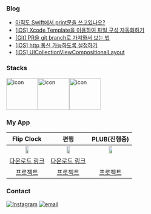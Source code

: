 ### Blog
<!-- BLOG-POST-LIST:START -->
- [아직도 Swift에서 print문을 쓰고있나요?](https://velog.io/@whitehyun/%EC%95%84%EC%A7%81%EB%8F%84-Swift%EC%97%90%EC%84%9C-print%EB%AC%B8%EC%9D%84-%EC%93%B0%EA%B3%A0%EC%9E%88%EB%82%98%EC%9A%94)
- [[iOS] Xcode Template을 이용하여 파일 구성 자동화하기](https://velog.io/@whitehyun/iOS-Xcode-Template%EC%9D%84-%EC%9D%B4%EC%9A%A9%ED%95%98%EC%97%AC-%ED%8C%8C%EC%9D%BC%EC%9D%84-%EC%89%BD%EA%B2%8C-%EA%B5%AC%EC%84%B1%ED%95%98%EA%B8%B0)
- [[Git] PR을 git branch로 가져와서 보는 법](https://velog.io/@whitehyun/Git-PR%EC%9D%84-git-branch%EB%A1%9C-%EA%B0%80%EC%A0%B8%EC%99%80%EC%84%9C-%EB%B3%B4%EB%8A%94-%EB%B2%95)
- [[iOS] http 통신 가능하도록 설정하기](https://velog.io/@whitehyun/iOS-http-%ED%86%B5%EC%8B%A0-%EA%B0%80%EB%8A%A5%ED%95%98%EB%8F%84%EB%A1%9D-%EC%84%A4%EC%A0%95%ED%95%98%EA%B8%B0)
- [[iOS] UICollectionViewCompositionalLayout](https://velog.io/@whitehyun/iOS-UICollectionViewCompositionalLayout)
<!-- BLOG-POST-LIST:END -->

### Stacks

<div style="display: flex; align-items: flex-start;"><img src="https://techstack-generator.vercel.app/swift-icon.svg" alt="icon" width="83" height="83" /><img src="https://techstack-generator.vercel.app/python-icon.svg" alt="icon" width="83" height="83" /><img src="https://techstack-generator.vercel.app/github-icon.svg" alt="icon" width="83" height="83" /></div>


### My App

|Flip Clock|편행| PLUB(진행중)
|:-:|:-:|:-:|
|<img src="https://user-images.githubusercontent.com/57972338/198289621-6dab00d1-7f0e-4851-b2b1-1800909b1b24.png" width="30%"/>| <img src="https://user-images.githubusercontent.com/57972338/210321655-881688c4-c1ca-437d-b795-c1840154294b.png" width="30%"/>|<img src="https://user-images.githubusercontent.com/57972338/210328485-11e984a0-f7b0-463f-b855-cf46f4ed86c6.png" width="30%"/>|
|[다운로드 링크](https://apps.apple.com/app/flip-clock-탁상시계/id1633579148?platform=ipad)|[다운로드 링크](https://apps.apple.com/kr/app/%ED%8E%B8%ED%96%89/id1665633509?l=en)||
|[프로젝트](https://github.com/WhiteHyun/FlipClock)|[프로젝트](https://github.com/iOS-PPAK/PyeonHaeng)|[프로젝트](https://github.com/PLUB2022/PLUB-iOS)|

### Contact

[![Instagram](https://img.shields.io/badge/Instagram-E4405F?style=flat-square&logo=Instagram&logoColor=white)](https://instagram.com/whi7ehyun)
[![email](https://img.shields.io/badge/Gmail-EA4335?style=flat-square&logo=Gmail&logoColor=white)](mailto:whi7ehyun@gmail.com)

